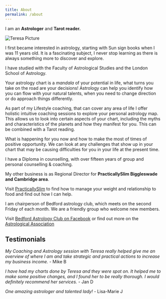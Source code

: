 ```yaml
---
title: About
permalink: /about
---
```

I am an **Astrologer** and **Tarot reader.**

 ![Teresa Picture](https://www.astroshola.co.uk/assets/img/avatar.png)

I first became interested in astrology, starting with Sun sign books when I was 11 years old. It is a fascinating subject, I never stop learning as there is always something more to discover and explore.

I have studied with the Faculty of Astrological Studies and the London School of Astrology.

Your astrology chart is a *mandala* of your potential in life, what turns you take on the road are your decisions! Astrology can help you identify how you can flow with your natural talents, when you need to change direction or do approach things differently.

As part of my Lifestyle coaching, that can cover any area of life  I offer holistic intuitive coaching sessions to explore your personal astrology map.  This allows us to look into certain aspects of your chart, including the myths and characteristics of the planets and how they manifest for you. This can be combined with a Tarot reading.

What is happening for you now and how to make the most of times of positive opportunity. We can look at any challenges that show up in your chart that may be causing difficulties for you in your life at the present time.

I have a Diploma in counselling, with over fifteen years of group and personal counselling & coaching.

My other business is as Regional Director for **PracticallySlim Biggleswade and Cambridge area**.

Visit [PracticallySlim](http://www.practicallyslim.com/shop/coach.php?coachId=37&locationId=46) to find how to manage your weight and relationship to food and find out how I can help.

I am chairperson of Bedford astrology club, which meets on the second Friday of each month. We are a friendly group who welcome new members.

Visit [Bedford Astrology Club on Facebook](https://www.facebook.com/groups/869188609788129/) or find out more on the [Astrological Association](https://www.astrologicalassociation.com/intheloop/intheloop_articles/bedford_local_astrology.php)

Testimonials
------------

*My Coaching and Astrology session with Teresa really helped give me an overview of where I am and take strategic and practical actions to increase my business income.* - Mike B

*I have had my charts done by Teresa and they were spot on. It helped me to make some positive changes, and I found her to be really thorough. I would definitely recommend her services.* - Jan D

*One amazing astrologer and talented lady!* - Lisa-Marie J
